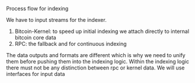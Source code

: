 Process flow for indexing

We have to input streams for the indexer. 
1) Bitcoin-Kernel: to speed up initial indexing we attach directly to internal bitcoin core data 
2) RPC: the fallback and for continuous indexing 

The data outputs and formats are different which is why we need to unify them before pushing them into the indexing logic. Within the indexing logic there must not be any distinction between rpc or kernel data. We will use interfaces for input data

